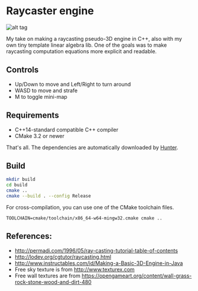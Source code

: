 # Raycaster engine

![alt tag](https://raw.githubusercontent.com/balintkissdev/raycaster-engine/master/demo.gif)

My take on making a raycasting pseudo-3D engine in C++, also with my own tiny template linear algebra lib. One of the goals was to make raycasting computation equations more explicit and readable.

## Controls

* Up/Down to move and Left/Right to turn around
* WASD to move and strafe
* M to toggle mini-map

## Requirements

* C++14-standard compatible C++ compiler
* CMake 3.2 or newer

That's all. The dependencies are automatically downloaded by [Hunter](https://github.com/ruslo/hunter/).

## Build

```bash
mkdir build
cd build
cmake ..
cmake --build . --config Release
```

For cross-compilation, you can use one of the CMake toolchain files.

`TOOLCHAIN=cmake/toolchain/x86_64-w64-mingw32.cmake cmake ..`

## References:

* http://permadi.com/1996/05/ray-casting-tutorial-table-of-contents
* http://lodev.org/cgtutor/raycasting.html
* http://www.instructables.com/id/Making-a-Basic-3D-Engine-in-Java
* Free sky texture is from http://www.texturex.com
* Free wall textures are from https://opengameart.org/content/wall-grass-rock-stone-wood-and-dirt-480

